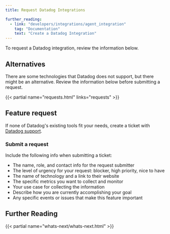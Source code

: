 ```yaml
---
title: Request Datadog Integrations

further_reading:
  - link: "developers/integrations/agent_integration"
    tag: "Documentation"
    text: "Create a Datadog Integration"
---
```


To request a Datadog integration, review the information below.

## Alternatives

There are some technologies that Datadog does not support, but there might be an alternative. Review the information below before submitting a request.

{{< partial name="requests.html" links="requests" >}}

## Feature request

If none of Datadog's existing tools fit your needs, create a ticket with [Datadog support][1].

### Submit a request

Include the following info when submitting a ticket:

- The name, role, and contact info for the request submitter
- The level of urgency for your request: blocker, high priority, nice to have
- The name of technology and a link to their website
- The specific metrics you want to collect and monitor
- Your use case for collecting the information
- Describe how you are currently accomplishing your goal
- Any specific events or issues that make this feature important

## Further Reading

{{< partial name="whats-next/whats-next.html" >}}

[1]: /help
